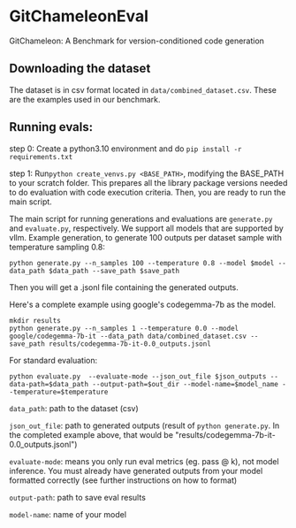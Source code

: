 # GitChameleonEval
GitChameleon: A Benchmark for version-conditioned code generation
## Downloading the dataset
The dataset is in csv format located in ```data/combined_dataset.csv```. These are the examples used in our benchmark.
## Running evals:
step 0: Create a python3.10 environment and do ```pip install -r requirements.txt```

step 1: Run```python create_venvs.py <BASE_PATH>```, modifying the BASE_PATH to your scratch folder. This prepares all the library package versions needed to do evaluation with code execution criteria. Then, you are ready to run the main script.

The main script for running generations and evaluations are ```generate.py``` and ```evaluate.py```, respectively.
We support all models that are supported by vllm.
Example generation, to generate 100 outputs per dataset sample with temperature sampling 0.8:
```
python generate.py --n_samples 100 --temperature 0.8 --model $model --data_path $data_path --save_path $save_path
```
Then you will get a .jsonl file containing the generated outputs.

Here's a complete example using google's codegemma-7b as the model.

```
mkdir results
python generate.py --n_samples 1 --temperature 0.0 --model google/codegemma-7b-it --data_path data/combined_dataset.csv --save_path results/codegemma-7b-it-0.0_outputs.jsonl
```

For standard evaluation:
```
python evaluate.py  --evaluate-mode --json_out_file $json_outputs --data-path=$data_path --output-path=$out_dir --model-name=$model_name --temperature=$temperature
```
```data_path```: path to the dataset (csv)

```json_out_file```: path to generated outputs (result of ```python generate.py```. In the completed example above, that would be "results/codegemma-7b-it-0.0_outputs.jsonl")

```evaluate-mode```: means you only run eval metrics (eg. pass @ k), not model inference. You must already have generated outputs from your model formatted correctly (see further instructions on how to format)

```output-path```: path to save eval results

```model-name```: name of your model
